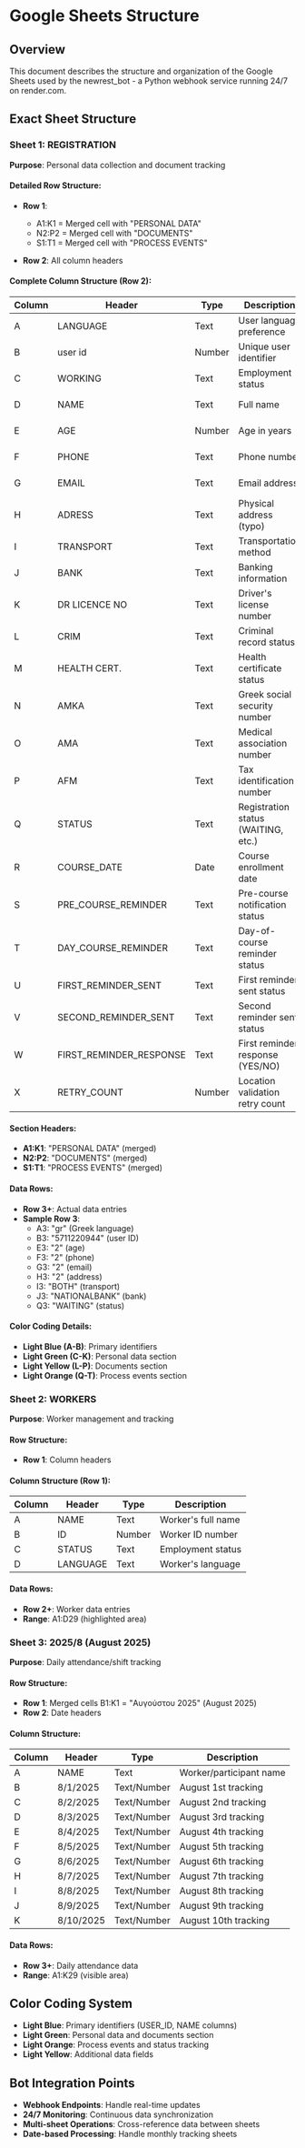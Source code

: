 # Google Sheets Structure

## Overview
This document describes the structure and organization of the Google Sheets used by the newrest_bot - a Python webhook service running 24/7 on render.com.

## Exact Sheet Structure

### Sheet 1: REGISTRATION
**Purpose**: Personal data collection and document tracking

#### Detailed Row Structure:
- **Row 1**: 
  - A1:K1 = Merged cell with "PERSONAL DATA"
  - N2:P2 = Merged cell with "DOCUMENTS"
  - S1:T1 = Merged cell with "PROCESS EVENTS"

- **Row 2**: All column headers

#### Complete Column Structure (Row 2):
| Column | Header | Type | Description | Color |
|--------|--------|------|-------------|-------|
| A | LANGUAGE | Text | User language preference | Light Blue |
| B | user id | Number | Unique user identifier | Light Blue |
| C | WORKING | Text | Employment status | Light Green |
| D | NAME | Text | Full name | Light Green |
| E | AGE | Number | Age in years | Light Green |
| F | PHONE | Text | Phone number | Light Green |
| G | EMAIL | Text | Email address | Light Green |
| H | ADRESS | Text | Physical address (typo) | Light Green |
| I | TRANSPORT | Text | Transportation method | Light Green |
| J | BANK | Text | Banking information | Light Green |
| K | DR LICENCE NO | Text | Driver's license number | Light Green |
| L | CRIM | Text | Criminal record status | Light Yellow |
| M | HEALTH CERT. | Text | Health certificate status | Light Yellow |
| N | AMKA | Text | Greek social security number | Light Yellow |
| O | AMA | Text | Medical association number | Light Yellow |
| P | AFM | Text | Tax identification number | Light Yellow |
| Q | STATUS | Text | Registration status (WAITING, etc.) | Light Orange |
| R | COURSE_DATE | Date | Course enrollment date | Light Orange |
| S | PRE_COURSE_REMINDER | Text | Pre-course notification status | Light Orange |
| T | DAY_COURSE_REMINDER | Text | Day-of-course reminder status | Light Orange |
| U | FIRST_REMINDER_SENT | Text | First reminder sent status | Light Orange |
| V | SECOND_REMINDER_SENT | Text | Second reminder sent status | Light Orange |
| W | FIRST_REMINDER_RESPONSE | Text | First reminder response (YES/NO) | Light Orange |
| X | RETRY_COUNT | Number | Location validation retry count | Light Yellow |

#### Section Headers:
- **A1:K1**: "PERSONAL DATA" (merged)
- **N2:P2**: "DOCUMENTS" (merged)
- **S1:T1**: "PROCESS EVENTS" (merged)

#### Data Rows:
- **Row 3+**: Actual data entries
- **Sample Row 3**: 
  - A3: "gr" (Greek language)
  - B3: "5711220944" (user ID)
  - E3: "2" (age)
  - F3: "2" (phone)
  - G3: "2" (email)
  - H3: "2" (address)
  - I3: "BOTH" (transport)
  - J3: "NATIONALBANK" (bank)
  - Q3: "WAITING" (status)

#### Color Coding Details:
- **Light Blue (A-B)**: Primary identifiers
- **Light Green (C-K)**: Personal data section
- **Light Yellow (L-P)**: Documents section
- **Light Orange (Q-T)**: Process events section

### Sheet 2: WORKERS
**Purpose**: Worker management and tracking

#### Row Structure:
- **Row 1**: Column headers

#### Column Structure (Row 1):
| Column | Header | Type | Description |
|--------|--------|------|-------------|
| A | NAME | Text | Worker's full name |
| B | ID | Number | Worker ID number |
| C | STATUS | Text | Employment status |
| D | LANGUAGE | Text | Worker's language |

#### Data Rows:
- **Row 2+**: Worker data entries
- **Range**: A1:D29 (highlighted area)

### Sheet 3: 2025/8 (August 2025)
**Purpose**: Daily attendance/shift tracking

#### Row Structure:
- **Row 1**: Merged cells B1:K1 = "Αυγούστου 2025" (August 2025)
- **Row 2**: Date headers

#### Column Structure:
| Column | Header | Type | Description |
|--------|--------|------|-------------|
| A | NAME | Text | Worker/participant name |
| B | 8/1/2025 | Text/Number | August 1st tracking |
| C | 8/2/2025 | Text/Number | August 2nd tracking |
| D | 8/3/2025 | Text/Number | August 3rd tracking |
| E | 8/4/2025 | Text/Number | August 4th tracking |
| F | 8/5/2025 | Text/Number | August 5th tracking |
| G | 8/6/2025 | Text/Number | August 6th tracking |
| H | 8/7/2025 | Text/Number | August 7th tracking |
| I | 8/8/2025 | Text/Number | August 8th tracking |
| J | 8/9/2025 | Text/Number | August 9th tracking |
| K | 8/10/2025 | Text/Number | August 10th tracking |

#### Data Rows:
- **Row 3+**: Daily attendance data
- **Range**: A1:K29 (visible area)

## Color Coding System
- **Light Blue**: Primary identifiers (USER_ID, NAME columns)
- **Light Green**: Personal data and documents section
- **Light Orange**: Process events and status tracking
- **Light Yellow**: Additional data fields

## Bot Integration Points
- **Webhook Endpoints**: Handle real-time updates
- **24/7 Monitoring**: Continuous data synchronization
- **Multi-sheet Operations**: Cross-reference data between sheets
- **Date-based Processing**: Handle monthly tracking sheets
